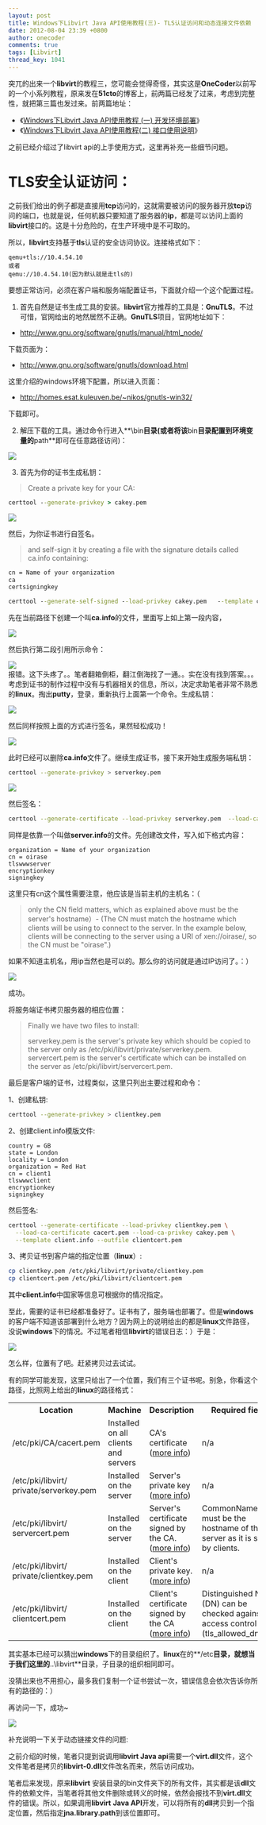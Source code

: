 ```yaml
---
layout: post
title: Windows下Libvirt Java API使用教程(三)- TLS认证访问和动态连接文件依赖
date: 2012-08-04 23:39 +0800
author: onecoder
comments: true
tags: [Libvirt]
thread_key: 1041
---
```

突兀的出来一个**libvirt**的教程三，您可能会觉得奇怪，其实这是**OneCoder**以前写的一个小系列教程，原来发在**51cto**的博客上，前两篇已经发了过来，考虑到完整性，就把第三篇也发过来。前两篇地址：
	
- 《<a href="http://www.coderli.com/windows-libvirt-one/" target="\_blank">Windows下Libvirt Java API使用教程 (一) 开发环境部署</a>》
- 《<a href="http://www.coderli.com/windows-libvirt-api-two/" target="\_blank">Windows下Libvirt Java API使用教程(二) 接口使用说明</a>》

之前已经介绍过了libvirt api的上手使用方式，这里再补充一些细节问题。

# TLS安全认证访问：

之前我们给出的例子都是直接用**tcp**访问的，这就需要被访问的服务器开放**tcp**访问的端口，也就是说，任何机器只要知道了服务器的**ip**，都是可以访问上面的**libvirt**接口的。这是十分危险的，在生产环境中是不可取的。

所以，**libvirt**支持基于**tls**认证的安全访问协议。连接格式如下：

```	
qemu+tls://10.4.54.10
或者
qemu://10.4.54.10(因为默认就是走tls的)
```

要想正常访问，必须在客户端和服务端配置证书，下面就介绍一个这个配置过程。
	
1. 首先自然是证书生成工具的安装。**libvirt**官方推荐的工具是：**GnuTLS**。不过可惜，官网给出的地然居然不正确。**GnuTLS**项目，官网地址如下：

- <a href="http://www.gnu.org/software/gnutls/manual/html_node/" target="\_blank">http://www.gnu.org/software/gnutls/manual/html_node/</a>
	
下载页面为：

- <a href="http://www.gnu.org/software/gnutls/download.html" target="\_blank">http://www.gnu.org/software/gnutls/download.html</a>
	
这里介绍的windows环境下配置，所以进入页面：

- <a href="http://homes.esat.kuleuven.be/~nikos/gnutls-win32/" target="\_blank">http://homes.esat.kuleuven.be/~nikos/gnutls-win32/</a>

下载即可。

2. 解压下载的工具。通过命令行进入**\bin**目录(或者将该**bin**目录配置到环境变量的**path**即可在任意路径访问)：

![](/images/oldposts/GyTui.jpg)

3. 首先为你的证书生成私钥：

> Create a private key for your CA:

```bat
certtool --generate-privkey > cakey.pem
```

![](/images/oldposts/15v6oh.jpg)

然后，为你证书进行自签名。

> and self-sign it by creating a file with the signature details called ca.info containing:</p>
	
```bat
cn = Name of your organization
ca
certsigningkey

certtool --generate-self-signed --load-privkey cakey.pem   --template ca.info --outfile cacert.pem (Y)
```

先在当前路径下创建一个叫**ca.info**的文件，里面写上如上第一段内容，

![](/images/oldposts/dcm8W.jpg)

然后执行第二段引用所示命令：
	
![](/images/oldposts/gnutls-bat-console.jpg)	
报错。这下头疼了。。笔者翻箱倒柜，翻江倒海找了一通。。实在没有找到答案。。。考虑到证书的制作过程中没有与机器相关的信息，所以，决定求助笔者非常不熟悉的**linux**。掏出**putty**，登录，重新执行上面第一个命令。生成私钥：

![](/images/oldposts/nT1dV.jpg)

然后同样按照上面的方式进行签名，果然轻松成功！	

![](/images/oldposts/cMkws.jpg)

此时已经可以删除**ca.info**文件了。继续生成证书，接下来开始生成服务端私钥：

```bash
certtool --generate-privkey > serverkey.pem
```

![](/images/oldposts/nT1dV.jpg)

然后签名：

```bash
certtool --generate-certificate --load-privkey serverkey.pem  --load-ca-certificate cacert.pem --load-ca-privkey cakey.pem --template server.info --outfile servercert.pem
```

同样是依靠一个叫做**server.info**的文件。先创建改文件，写入如下格式内容：

```
organization = Name of your organization
cn = oirase
tlswwwserver
encryptionkey
signingkey
```

这里只有cn这个属性需要注意，他应该是当前主机的主机名：（

> only the CN field matters, which as explained above must be the server&#39;s hostname）- (The CN must match the hostname which clients will be using to connect to the server. In the example below, clients will be connecting to the server using a URI of xen://oirase/, so the CN must be &quot;oirase&quot;.)

如果不知道主机名，用ip当然也是可以的。那么你的访问就是通过IP访问了。：）	

![](/images/oldposts/Obxaz.jpg)

成功。

将服务端证书拷贝服务器的相应位置：

<blockquote>
	<p>
		Finally we have two files to install:</p>
	<p>
		serverkey.pem is the server&#39;s private key which should be copied to the server only as /etc/pki/libvirt/private/serverkey.pem.<br />
		servercert.pem is the server&#39;s certificate which can be installed on the server as /etc/pki/libvirt/servercert.pem.</p>
</blockquote>

最后是客户端的证书，过程类似，这里只列出主要过程和命令：

1、创建私钥:


```bash
certtool --generate-privkey > clientkey.pem
```

2、创建client.info模版文件:

```
country = GB
state = London
locality = London
organization = Red Hat
cn = client1
tlswwwclient
encryptionkey
signingkey
```

然后签名:

```bash
certtool --generate-certificate --load-privkey clientkey.pem \
  --load-ca-certificate cacert.pem --load-ca-privkey cakey.pem \
  --template client.info --outfile clientcert.pem
```

3、拷贝证书到客户端的指定位置（**linux**）:

```bash
cp clientkey.pem /etc/pki/libvirt/private/clientkey.pem
cp clientcert.pem /etc/pki/libvirt/clientcert.pem
```

其中**client.info**中国家等信息可根据你的情况指定。

至此，需要的证书已经都准备好了。证书有了，服务端也部署了。但是**windows**的客户端不知道该部署到什么地方？因为网上的说明给出的都是**linux**文件路径，没说**windows**下的情况。不过笔者相信**libvirt**的错误日志：）于是：

![](/images/oldposts/mDDtR.jpg)

怎么样，位置有了吧。赶紧拷贝过去试试。</p>

有的同学可能发现，这里只给出了一个位置，我们有三个证书呢。别急，你看这个路径，比照网上给出的**linux**的路径格式：

<table>
	<tbody>
		<tr>
			<th>
				Location</th>
			<th>
				Machine</th>
			<th>
				Description</th>
			<th>
				Required fields</th>
		</tr>
		<tr>
			<td>
				/etc/pki/CA/cacert.pem</td>
			<td>
				Installed on all clients and servers</td>
			<td>
				CA&#39;s certificate (<a href="http://libvirt.org/remote.html#Remote_TLS_CA">more info</a>)</td>
			<td>
				n/a</td>
		</tr>
		<tr>
			<td>
				/etc/pki/libvirt/ private/serverkey.pem</td>
			<td>
				Installed on the server</td>
			<td>
				Server&#39;s private key (<a href="http://libvirt.org/remote.html#Remote_TLS_server_certificates">more info</a>)</td>
			<td>
				n/a</td>
		</tr>
		<tr>
			<td>
				/etc/pki/libvirt/ servercert.pem</td>
			<td>
				Installed on the server</td>
			<td>
				Server&#39;s certificate signed by the CA. (<a href="http://libvirt.org/remote.html#Remote_TLS_server_certificates">more info</a>)</td>
			<td>
				CommonName (CN) must be the hostname of the server as it is seen by clients.</td>
		</tr>
		<tr>
			<td>
				/etc/pki/libvirt/ private/clientkey.pem</td>
			<td>
				Installed on the client</td>
			<td>
				Client&#39;s private key. (<a href="http://libvirt.org/remote.html#Remote_TLS_client_certificates">more info</a>)</td>
			<td>
				n/a</td>
		</tr>
		<tr>
			<td>
				/etc/pki/libvirt/ clientcert.pem</td>
			<td>
				Installed on the client</td>
			<td>
				Client&#39;s certificate signed by the CA (<a href="http://libvirt.org/remote.html#Remote_TLS_client_certificates">more info</a>)</td>
			<td>
				Distinguished Name (DN) can be checked against an access control list (tls_allowed_dn_list).</td>
		</tr>
	</tbody>
</table>

其实基本已经可以猜出**windows**下的目录组织了。**linux**在的**/etc**目录，就想当于我们这里的**..\libvirt**目录，子目录的组织相同即可。

没猜出来也不用担心，最多我们复制一个证书尝试一次，错误信息会依次告诉你所有的路径的：）

再访问一下，成功~

![](/images/oldposts/5WsWD.jpg)

补充说明一下关于动态链接文件的问题:

之前介绍的时候，笔者只提到说调用**libvirt Java api**需要一个**virt.dll**文件，这个文件笔者是拷贝的**libvirt-0.dll**文件改名而来，然后访问成功。

笔者后来发现，原来**libvirt** 安装目录的bin文件夹下的所有文件，其实都是该**dll**文件的依赖文件，当笔者将其他文件删除或转义的时候，依然会报找不到**virt.dll**文件的错误。所以，如果调用**libvirt** **Java API**开发，可以将所有的**dll**拷贝到一个指定位置，然后指定**jna.library.path**到该位置即可。